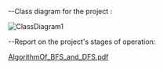 
--Class diagram for the project :

![ClassDiagram1](https://github.com/YusufAtti/AlgorithmOf_BFS_and_DFS/assets/158186024/422c7d1c-3d6a-4d53-821b-93cb9c9b0bc1)


--Report on the project's stages of operation:

[AlgorithmOf_BFS_and_DFS.pdf](https://github.com/YusufAtti/AlgorithmOf_BFS_and_DFS/files/14229031/AlgorithmOf_BFS_and_DFS.pdf)
